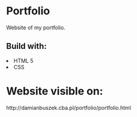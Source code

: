 # Portfolio
Website of my portfolio.
<h2>Build with: </h2>
<li>HTML 5 </li>
<li>CSS </li>
<h1>Website visible on:</h1>
http://damianbuszek.cba.pl/portfolio/portfolio.html
